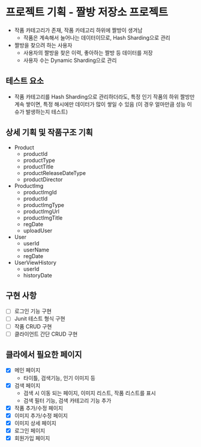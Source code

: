# 프로젝트 기획 - 짤방 저장소 프로젝트

- 작품 카테고리가 존재, 작품 카테고리 하위에 짤방이 생겨남
  - 작품은 계속해서 늘어나는 데이터이므로, Hash Sharding으로 관리
- 짤방을 찾으려 하는 사용자
  - 사용자의 짤방을 찾은 이력, 좋아하는 짤방 등 데이터를 저장
  - 사용자 수는 Dynamic Sharding으로 관리

## 테스트 요소

- 작품 카테고리를 Hash Sharding으로 관리하더라도, 특정 인기 작품의 하위 짤방만 계속 쌓이면, 특정 해시에만 데이터가 많이 쌓일 수 있음 (이 경우 얼마만큼 성능 이슈가 발생하는지 테스트)

## 상세 기획 및 작품구조 기획

- Product
  - productId
  - productType
  - productTitle
  - productReleaseDateType
  - productDirector
- ProductImg
  - productImgId
  - productId
  - productImgType
  - productImgUrl
  - productImgTitle
  - regDate
  - uploadUser
- User
  - userId
  - userName
  - regDate
- UserViewHistory
  - userId
  - historyDate

## 구현 사항

- [ ] 로그인 기능 구현
- [ ] Junit 테스트 형식 구현
- [ ] 작품 CRUD 구현
- [ ] 클라이언트 간단 CRUD 구현

## 클라에서 필요한 페이지

- [x] 메인 페이지
  - 타이틀, 검색기능, 인기 이미지 등
- [x] 검색 페이지
  - 검색 시 이동 되는 페이지, 이미지 리스트, 작품 리스트를 표시
  - 검색 필터 기능, 검색 카테고리 기능 추가
- [x] 작품 추가/수정 페이지
- [x] 이미지 추가/수정 페이지
- [x] 이미지 상세 페이지
- [x] 로그인 페이지
- [x] 회원가입 페이지
